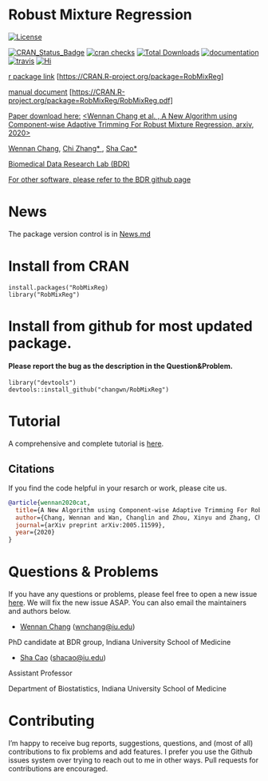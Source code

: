 # Robust Mixture Regression



<!-- badges: start -->

[![License](http://img.shields.io/badge/license-GPL%20v3-orange.svg?style=flat)](http://www.gnu.org/licenses/gpl-3.0.en.html)
<!--   ![Download](https://cranlogs.r-pkg.org/badges/RobMixReg)   -->
[![CRAN_Status_Badge](https://www.r-pkg.org/badges/version-ago/RobMixReg)](https://CRAN.R-project.org/package=RobMixReg)
[![cran checks](https://cranchecks.info/badges/worst/RobMixReg)](https://CRAN.R-project.org/web/checks/check_results_RobMixReg.html)
[![Total Downloads](https://cranlogs.r-pkg.org/badges/grand-total/RobMixReg)](https://cran.r-project.org/package=RobMixReg)
[![documentation](https://github.com/laresbernardo/lares/workflows/documentation/badge.svg)](https://CRAN.R-project.org/package=RobMixReg/RobMixReg.pdf)
[![travis](https://travis-ci.com/laresbernardo/lares.svg?branch=master)](https://travis-ci.org/github/changwn/RobMixReg)
[![Hi](https://img.shields.io/badge/say-hi-blue.svg)](https://changwn.github.io/)

<!-- badges: end -->

[r package link](https://CRAN.R-project.org/package=RobMixReg) [https://CRAN.R-project.org/package=RobMixReg]

[manual document](https://CRAN.R-project.org/package=RobMixReg/RobMixReg.pdf) [https://CRAN.R-project.org/package=RobMixReg/RobMixReg.pdf]

[Paper download here:](https://arxiv.org/abs/2005.11599) [<Wennan Chang et al. , A New Algorithm using Component-wise Adaptive Trimming For Robust Mixture Regression, arxiv, 2020>](https://arxiv.org/abs/2005.11599)

[Wennan Chang](https://changwn.github.io/), [Chi Zhang\* ](https://zcslab.github.io/), [Sha Cao\* ](https://medicine.iu.edu/faculty/38873/cao-sha)

[Biomedical Data Research Lab (BDR)](https://zcslab.github.io/) 

[For other software, please refer to the BDR github page](https://github.com/zcslab)




# News

The package version control is in [News.md](https://changwn.github.io/RobMixReg/news/index.html)

# Install from CRAN
```
install.packages("RobMixReg)
library("RobMixReg")
```

# Install from github for most updated package. 
#### Please report the bug as the description in the Question&Problem.
```
library("devtools")
devtools::install_github("changwn/RobMixReg")
```

# Tutorial

A comprehensive and complete tutorial is [here](https://changwn.github.io/RobMixReg/articles/tutorial.html).

## Citations
If you find the code helpful in your resarch or work, please cite us.
```BibTex
@article{wennan2020cat,
  title={A New Algorithm using Component-wise Adaptive Trimming For Robust Mixture Regression},
  author={Chang, Wennan and Wan, Changlin and Zhou, Xinyu and Zhang, Chi and Cao, Sha},
  journal={arXiv preprint arXiv:2005.11599},
  year={2020}
}
```

# Questions & Problems

If you have any questions or problems, please feel free to open a new issue [here](https://github.com/changwn/RMR/issues). We will fix the new issue ASAP.  You can also email the maintainers and authors below.

- [Wennan Chang](https://changwn.github.io/)
(wnchang@iu.edu)

PhD candidate at BDR group, Indiana University School of Medicine

- [Sha Cao](https://medicine.iu.edu/faculty/38873/cao-sha/)
(shacao@iu.edu)

Assistant Professor

Department of Biostatistics, Indiana University School of Medicine

# Contributing

I’m happy to receive bug reports, suggestions, questions, and (most of
all) contributions to fix problems and add features. I prefer you use
the Github issues system over trying to reach out to me in other ways.
Pull requests for contributions are encouraged.
